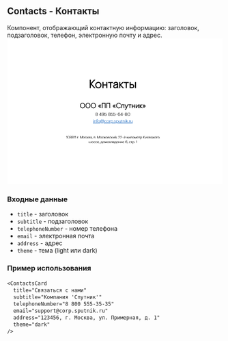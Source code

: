 ## Contacts - Контакты

Компонент, отображающий контактную информацию: заголовок, подзаголовок, телефон, электронную почту и адрес.
![alt text](docs-images/contacts.png)

### Входные данные

* `title` - заголовок
* `subtitle` - подзаголовок
* `telephoneNumber` - номер телефона
* `email` - электронная почта
* `address` - адрес
* `theme` - тема (light или dark)

### Пример использования
```
<ContactsCard   
  title="Связаться с нами"   
  subtitle="Компания 'Спутник'"   
  telephoneNumber="8 800 555-35-35"   
  email="support@corp.sputnik.ru"   
  address="123456, г. Москва, ул. Примерная, д. 1"   
  theme="dark"  
/>
```